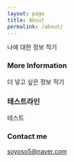 ```yaml
---
layout: page
title: About
permalink: /about/
---
```


나에 대한 정보 적기

### More Information

더 넣고 싶은 정보 적기

### 테스트라인

테스트

### Contact me

[soyoso5@naver.com](mailto:soyoso5@naver.com)
